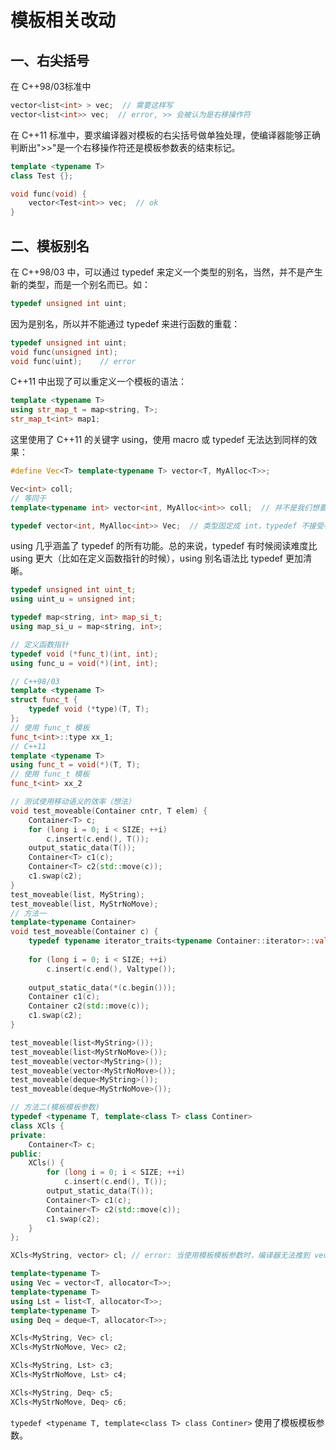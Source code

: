 # 模板相关改动

## 一、右尖括号

在 C++98/03标准中

```c++
vector<list<int> > vec;  // 需要这样写
vector<list<int>> vec;  // error, >> 会被认为是右移操作符
```

在 C++11 标准中，要求编译器对模板的右尖括号做单独处理，使编译器能够正确判断出">>"是一个右移操作符还是模板参数表的结束标记。

```c++
template <typename T>
class Test {};

void func(void) {
    vector<Test<int>> vec;  // ok
}
```

## 二、模板别名

在 C++98/03 中，可以通过 typedef 来定义一个类型的别名，当然，并不是产生新的类型，而是一个别名而已。如：

```c++
typedef unsigned int uint;
```

因为是别名，所以并不能通过 typedef 来进行函数的重载：

```c++
typedef unsigned int uint;
void func(unsigned int);
void func(uint);    // error
```

C++11 中出现了可以重定义一个模板的语法：

```c++
template <typename T>
using str_map_t = map<string, T>;
str_map_t<int> map1;
```

这里使用了 C++11 的关键字 using，使用 macro 或 typedef 无法达到同样的效果：

```c++
#define Vec<T> template<typename T> vector<T, MyAlloc<T>>;

Vec<int> coll;
// 等同于
template<typename int> vector<int, MyAlloc<int>> coll;  // 并不是我们想要的结果

typedef vector<int, MyAlloc<int>> Vec;  // 类型固定成 int，typedef 不接受参数
```

using 几乎涵盖了 typedef 的所有功能。总的来说，typedef 有时候阅读难度比 using 更大（比如在定义函数指针的时候），using 别名语法比 typedef 更加清晰。

```c++
typedef unsigned int uint_t;
using uint_u = unsigned int;

typedef map<string, int> map_si_t;
using map_si_u = map<string, int>;

// 定义函数指针
typedef void (*func_t)(int, int);
using func_u = void(*)(int, int);

// C++98/03
template <typename T>
struct func_t {
    typedef void (*type)(T, T);
};
// 使用 func_t 模板
func_t<int>::type xx_1;
// C++11 
template <typename T>
using func_t = void(*)(T, T);
// 使用 func_t 模板
func_t<int> xx_2
```

```c++
// 测试使用移动语义的效率（想法）
void test_moveable(Container cntr, T elem) {
    Container<T> c;
    for (long i = 0; i < SIZE; ++i)
        c.insert(c.end(), T());
    output_static_data(T());
    Container<T> c1(c);
    Container<T> c2(std::move(c));
    c1.swap(c2);
}
test_moveable(list, MyString);
test_moveable(list, MyStrNoMove);
// 方法一
template<typename Container>
void test_moveable(Container c) {
    typedef typename iterator_traits<typename Container::iterator>::value_type Valtype;
    
    for (long i = 0; i < SIZE; ++i)
        c.insert(c.end(), Valtype());
    
    output_static_data(*(c.begin()));
    Container c1(c);
    Container c2(std::move(c));
    c1.swap(c2);
}

test_moveable(list<MyString>());
test_moveable(list<MyStrNoMove>());
test_moveable(vector<MyString>());
test_moveable(vector<MyStrNoMove>());
test_moveable(deque<MyString>());
test_moveable(deque<MyStrNoMove>());

// 方法二(模板模板参数)
typedef <typename T, template<class T> class Continer>
class XCls {
private:
    Container<T> c;
public:
    XCls() {
        for (long i = 0; i < SIZE; ++i)
            c.insert(c.end(), T());
        output_static_data(T());
        Container<T> c1(c);
        Container<T> c2(std::move(c));
        c1.swap(c2);
    }
};

XCls<MyString, vector> cl; // error: 当使用模板模板参数时，编译器无法推到 vector 的第二模板参数（vector有默认的第二模板参数）

template<typename T>
using Vec = vector<T, allocator<T>>;
template<typename T>
using Lst = list<T, allocator<T>>;
template<typename T>
using Deq = deque<T, allocator<T>>;

XCls<MyString, Vec> cl;
XCls<MyStrNoMove, Vec> c2;

XCls<MyString, Lst> c3;
XCls<MyStrNoMove, Lst> c4;

XCls<MyString, Deq> c5;
XCls<MyStrNoMove, Deq> c6;
```

`typedef <typename T, template<class T> class Continer>` 使用了模板模板参数。

